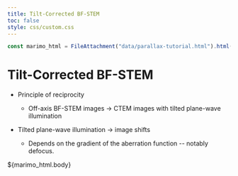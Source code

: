 ```yaml
---
title: Tilt-Corrected BF-STEM
toc: false
style: css/custom.css
---
```


<script type="module" src="https://cdn.jsdelivr.net/npm/@marimo-team/islands@0.6.19/dist/main.js"></script>
<link
    href="https://cdn.jsdelivr.net/npm/@marimo-team/islands@0.6.19/dist/style.css"
    rel="stylesheet"
    crossorigin="anonymous"
/>
<link rel="preconnect" href="https://fonts.googleapis.com" />
<link
    rel="preconnect"
    href="https://fonts.gstatic.com"
    crossorigin
/>
<link href="https://fonts.googleapis.com/css2?family=Fira+Mono:wght@400;500;700&amp;family=Lora&amp;family=PT+Sans:wght@400;700&amp;display=swap" rel="stylesheet" />
<link
    rel="stylesheet"
    href="https://cdn.jsdelivr.net/npm/katex@0.16.10/dist/katex.min.css"
    integrity="sha384-wcIxkf4k558AjM3Yz3BBFQUbk/zgIYC2R0QpeeYb+TwlBVMrlgLqwRjRtGZiK7ww"
    crossorigin="anonymous"
/>

```js
const marimo_html = FileAttachment("data/parallax-tutorial.html").html();
```

# Tilt-Corrected BF-STEM

- Principle of reciprocity

  - Off-axis BF-STEM images &rarr; CTEM images with tilted plane-wave illumination

- Tilted plane-wave illumination &rarr; image shifts
  - Depends on the gradient of the aberration function -- notably defocus.

<div class="card" style="background: var(--theme-foreground);">
  <div id="marimo-island"> ${marimo_html.body} </div>
</div>
